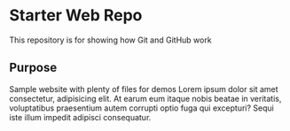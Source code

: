 # Starter Web Repo

This repository is for showing how Git and GitHub work

## Purpose

Sample website with plenty of files for demos
Lorem ipsum dolor sit amet consectetur, adipisicing elit. At earum eum itaque nobis beatae in veritatis, voluptatibus praesentium autem corrupti optio fuga qui excepturi? Sequi iste illum impedit adipisci consequatur.
